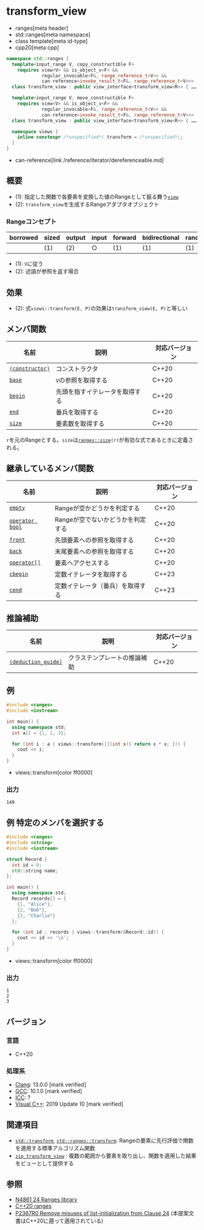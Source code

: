 # transform_view
* ranges[meta header]
* std::ranges[meta namespace]
* class template[meta id-type]
* cpp20[meta cpp]

```cpp
namespace std::ranges {
  template<input_range V, copy_constructible F>
    requires view<V> && is_object_v<F> &&
             regular_invocable<F&, range_reference_t<V>> &&
             can-reference<invoke_result_t<F&, range_reference_t<V>>>
  class transform_view : public view_interface<transform_view<R>> { …… }; // (1) C++20

  template<input_range V, move_constructible F>
    requires view<V> && is_object_v<F> &&
             regular_invocable<F&, range_reference_t<V>> &&
             can-reference<invoke_result_t<F&, range_reference_t<V>>>
  class transform_view : public view_interface<transform_view<R>> { …… }; // (1) C++23

  namespace views {
    inline constexpr /*unspecified*/ transform = /*unspecified*/;         // (2)
  }
}
```
* can-reference[link /reference/iterator/dereferenceable.md]

## 概要
- (1): 指定した関数で各要素を変換した値のRangeとして振る舞う[`view`](view.md)
- (2): `transform_view`を生成するRangeアダプタオブジェクト

### Rangeコンセプト

| borrowed | sized | output | input | forward | bidirectional | random_access | contiguous | common | viewable | view |
|----------|-------|--------|-------|---------|---------------|---------------|------------|--------|----------|------|
|          | (1)   | (2)    | ○    | (1)     | (1)           | (1)           |            | (1)    | ○       | ○   |

- (1): `V`に従う
- (2): 述語が参照を返す場合

## 効果

- (2): 式`views::transform(E, P)`の効果は`transform_view(E, P)`と等しい

## メンバ関数

| 名前                                                | 説明                             | 対応バージョン |
|-----------------------------------------------------|----------------------------------|----------------|
| [`(constructor)`](transform_view/op_constructor.md) | コンストラクタ                   | C++20          |
| [`base`](transform_view/base.md)                    | `V`の参照を取得する              | C++20          |
| [`begin`](transform_view/begin.md)                  | 先頭を指すイテレータを取得する   | C++20          |
| [`end`](transform_view/end.md)                      | 番兵を取得する                   | C++20          |
| [`size`](transform_view/size.md)                    | 要素数を取得する                 | C++20          |

`r`を元のRangeとする。`size`は[`ranges::size`](size.md)`(r)`が有効な式であるときに定義される。

## 継承しているメンバ関数

| 名前                                         | 説明                              | 対応バージョン |
|----------------------------------------------|-----------------------------------|----------------|
| [`empty`](view_interface/empty.md)           | Rangeが空かどうかを判定する       | C++20          |
| [`operator bool`](view_interface/op_bool.md) | Rangeが空でないかどうかを判定する | C++20          |
| [`front`](view_interface/front.md)           | 先頭要素への参照を取得する        | C++20          |
| [`back`](view_interface/back.md)             | 末尾要素への参照を取得する        | C++20          |
| [`operator[]`](view_interface/op_at.md)      | 要素へアクセスする                | C++20          |
| [`cbegin`](view_interface/cbegin.md)         | 定数イテレータを取得する          | C++23          |
| [`cend`](view_interface/cend.md)             | 定数イテレータ（番兵）を取得する  | C++23          |

## 推論補助

| 名前                                                  | 説明                         | 対応バージョン |
|-------------------------------------------------------|------------------------------|----------------|
| [`(deduction_guide)`](transform_view/op_deduction_guide.md) | クラステンプレートの推論補助 | C++20          |

## 例
```cpp example
#include <ranges>
#include <iostream>

int main() {
  using namespace std;
  int a[] = {1, 2, 3};

  for (int i : a | views::transform([](int x){ return x * x; })) {
    cout << i;
  }
}
```
* views::transform[color ff0000]

### 出力
```
149
```

## 例 特定のメンバを選択する

```cpp example
#include <ranges>
#include <string>
#include <iostream>

struct Record {
  int id = 0;
  std::string name;
};

int main() {
  using namespace std;
  Record records[] = {
    {1, "Alice"},
    {2, "Bob"},
    {3, "Charlie"}
  };

  for (int id : records | views::transform(&Record::id)) {
    cout << id << '\n';
  }
}
```
* views::transform[color ff0000]

### 出力
```
1
2
3
```

## バージョン
### 言語
- C++20

### 処理系
- [Clang](/implementation.md#clang): 13.0.0 [mark verified]
- [GCC](/implementation.md#gcc): 10.1.0 [mark verified]
- [ICC](/implementation.md#icc): ?
- [Visual C++](/implementation.md#visual_cpp): 2019 Update 10 [mark verified]

## 関連項目
- [`std::transform`](/reference/algorithm/transform.md), [`std::ranges::transform`](/reference/algorithm/ranges_transform.md): Rangeの要素に先行評価で関数を適用する標準アルゴリズム関数
- [`zip_transform_view`](zip_transform_view.md) : 複数の範囲から要素を取り出し、関数を適用した結果をビューとして提供する

## 参照
- [N4861 24 Ranges library](https://timsong-cpp.github.io/cppwp/n4861/ranges)
- [C++20 ranges](https://techbookfest.org/product/5134506308665344)
- [P2367R0 Remove misuses of list-initialization from Clause 24](https://www.open-std.org/jtc1/sc22/wg21/docs/papers/2021/p2367r0.html) (本提案文書はC++20に遡って適用されている)
